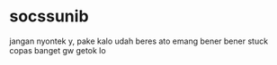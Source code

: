 # socssunib
jangan nyontek y, pake kalo udah beres ato emang bener bener stuck
copas banget gw getok lo

